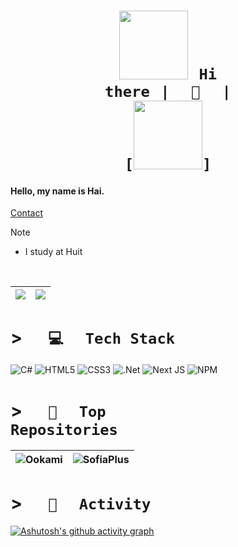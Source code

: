 <!--https://cdn.discordapp.com/emojis/905827157782200320.png?size=80-->

# <h1 align="center"> <code>[<img src="https://img.upanh.tv/2024/04/11/68747470733a2f2f692e6962622e636f2f7331504c564e5a2f7070332e706e67.png" height="110px">](https://portfolio-web-rho-ten.vercel.app/home)⠀Hi there⠀|⠀⠀👋⠀⠀| [<img src="https://img.upanh.tv/2024/04/12/5523b869ace696728.png" background="#fff" height="110px">]</code> </h1>

#### Hello, my name is Hai.

[Contact](mailto:cardozojoan13@gmail.com)
<br>

> [!NOTE]
> * I study at Huit

<br>


| ![](https://github-readme-stats.vercel.app/api/top-langs/?username=tophvn&theme=merko&hide_border=false&include_all_commits=true&count_private=true&layout=compact) | ![](https://github-readme-streak-stats.herokuapp.com/?user=tophvn&theme=merko&hide_border=false)<br/> |
| ----- | ----- |


# > <code>⠀⠀💻⠀⠀Tech Stack⠀⠀</code>
![C#](https://img.shields.io/badge/c%23-%23239120.svg?style=for-the-badge&logo=csharp&logoColor=white) ![HTML5](https://img.shields.io/badge/html5-%23E34F26.svg?style=for-the-badge&logo=html5&logoColor=white) ![CSS3](https://img.shields.io/badge/css3-%231572B6.svg?style=for-the-badge&logo=css3&logoColor=white) ![.Net](https://img.shields.io/badge/.NET-5C2D91?style=for-the-badge&logo=.net&logoColor=white) ![Next JS](https://img.shields.io/badge/Next-black?style=for-the-badge&logo=next.js&logoColor=white) ![NPM](https://img.shields.io/badge/NPM-%23CB3837.svg?style=for-the-badge&logo=npm&logoColor=white)

# > <code>⠀⠀🌟⠀⠀Top Repositories⠀⠀</code>

| ![Ookami](https://github-readme-stats.vercel.app/api/pin/?username=PintoGamer64&show_owner=true&repo=Classroom_Uniminuto&theme=radical&hide_border=true) | ![SofiaPlus](https://github-readme-stats.vercel.app/api/pin/?username=SENA-tech&show_owner=true&repo=SofiaPlus&theme=radical&hide_border=true) |
| ----- | ----- |

# > <code>⠀⠀💼⠀⠀Activity⠀⠀</code>
[![Ashutosh's github activity graph](https://github-readme-activity-graph.vercel.app/graph?username=PintoGamer64&theme=react-dark&hide_title=true&radius=10&area=true)](https://github.com/PintoGamer64)

